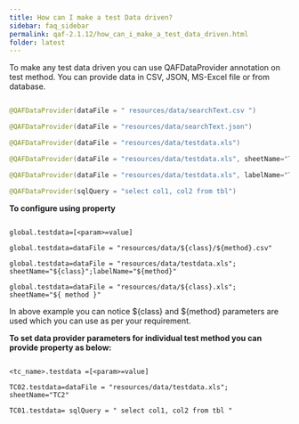 ```yaml
---
title: How can I make a test Data driven?
sidebar: faq_sidebar
permalink: qaf-2.1.12/how_can_i_make_a_test_data_driven.html
folder: latest
---
```



To make any test data driven you can use QAFDataProvider annotation on test method. You can provide data in CSV, JSON, MS-Excel file or from database.


```java

@QAFDataProvider(dataFile = " resources/data/searchText.csv ")

@QAFDataProvider(dataFile = "resources/data/searchText.json")

@QAFDataProvider(dataFile = "resources/data/testdata.xls")

@QAFDataProvider(dataFile = "resources/data/testdata.xls", sheetName="TC2")

@QAFDataProvider(dataFile = "resources/data/testdata.xls", labelName="TC2")

@QAFDataProvider(sqlQuery = "select col1, col2 from tbl")
```
 

**To configure using property**

```properties

global.testdata=[<param>=value]

global.testdata=dataFile = "resources/data/${class}/${method}.csv"

global.testdata=dataFile = "resources/data/testdata.xls"; sheetName="${class}";labelName="${method}"

global.testdata=dataFile = "resources/data/${class}.xls"; sheetName="${ method }"

```
 

In above example you can notice ${class} and ${method} parameters are used which you can use as per your requirement.

**To set data provider parameters for individual test method you can provide property as below:**

```properties

<tc_name>.testdata =[<param>=value]

TC02.testdata=dataFile = "resources/data/testdata.xls"; sheetName="TC2"

TC01.testdata= sqlQuery = " select col1, col2 from tbl "

```
